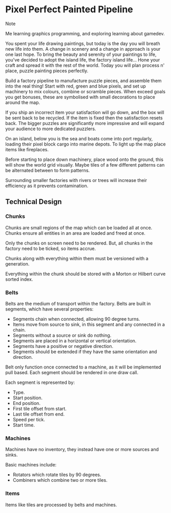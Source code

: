 # Pixel Perfect Painted Pipeline

> [!NOTE]
> Me learning graphics programming, and exploring learning about gamedev.

You spent your life drawing paintings, but today is the day you will breath new life into them.
A change in scenery and a change in approach is your one last hope.
To bring the beauty and serenity of your paintings to life, you've decided to adopt the island life, the factory island life...
Hone your craft and spread it with the rest of the world.
Today you will plan process n' place, puzzle painting pieces perfectly.

Build a factory pipeline to manufacture puzzle pieces, and assemble them into the real thing!
Start with red, green and blue pixels, and set up machinery to mix colours, combine or scramble pieces.
When exceed goals you get bonuses, these are symbolised with small decorations to place around the map.

If you ship an incorrect item your satisfaction will go down, and the box will be sent back to be recycled.
If the item is fixed then the satisfaction resets back.
The bigger puzzles are significantly more impressive and will expand your audience to more dedicated puzzlers.

On an island, below you is the sea and boats come into port regularly, loading their pixel block cargo into marine depots.
To light up the map place items like fireplaces.

Before starting to place down machinery, place wood onto the ground, this will show the world grid visually.
Maybe tiles of a few different patterns can be alternated between to form patterns.

Surrounding smaller factories with rivers or trees will increase their efficiency as it prevents contamination.

## Technical Design

### Chunks

Chunks are small regions of the map which can be loaded all at once.
Chunks ensure all entities in an area are loaded and freed at once.

Only the chunks on screen need to be rendered.
But, all chunks in the factory need to be ticked, so items accrue.

Chunks along with everything within them must be versioned with a generation.

Everything within the chunk should be stored with a Morton or Hilbert curve sorted index.

### Belts

Belts are the medium of transport within the factory.
Belts are built in segments, which have several properties:

- Segments chain when connected, allowing 90 degree turns.
- Items move from source to sink, in this segment and any connected in a chain.
- Segments without a source or sink do nothing.
- Segments are placed in a horizontal or vertical orientation.
- Segments have a positive or negative direction.
- Segments should be extended if they have the same orientation and direction.

Belt only function once connected to a machine, as it will be implemented pull based.
Each segment should be rendered in one draw call.

Each segment is represented by:

- Type.
- Start position.
- End position.
- First tile offset from start.
- Last tile offset from end.
- Speed per tick.
- Start time.

### Machines

Machines have no inventory, they instead have one or more sources and sinks.

Basic machines include:

- Rotators which rotate tiles by 90 degrees.
- Combiners which combine two or more tiles.

### Items

Items like tiles are processed by belts and machines.
